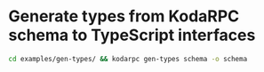 # Generate types from KodaRPC schema to TypeScript interfaces
```bash
cd examples/gen-types/ && kodarpc gen-types schema -o schema
```
